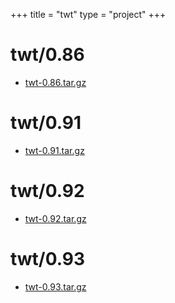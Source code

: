 +++
title = "twt"
type = "project"
+++

# twt/0.86
* [twt-0.86.tar.gz](/twt/twt/0.86/twt-0.86.tar.gz)

# twt/0.91
* [twt-0.91.tar.gz](/twt/twt/0.91/twt-0.91.tar.gz)

# twt/0.92
* [twt-0.92.tar.gz](/twt/twt/0.92/twt-0.92.tar.gz)

# twt/0.93
* [twt-0.93.tar.gz](/twt/twt/0.93/twt-0.93.tar.gz)